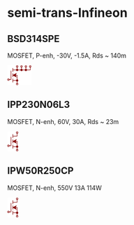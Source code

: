 # semi-trans-Infineon

## BSD314SPE
MOSFET, P-enh, -30V, -1.5A, Rds ~ 140m

![BSD314SPE__1__1](/images/semi-trans-Infineon__BSD314SPE__1__1.png?raw=true) 

## IPP230N06L3
MOSFET, N-enh, 60V, 30A, Rds ~ 23m

![IPP230N06L3__1__1](/images/semi-trans-Fairchild__FDD7N20TM__1__1.png?raw=true) 

## IPW50R250CP
MOSFET, N-enh, 550V 13A 114W

![IPW50R250CP__1__1](/images/semi-trans-Fairchild__FDD7N20TM__1__1.png?raw=true) 

